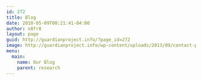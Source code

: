 ```yaml
---
id: 272
title: Blog
date: 2010-05-09T00:21:41-04:00
author: n8fr8
layout: page
guid: http://guardianproject.info/?page_id=272
image: http://guardianproject.info/wp-content/uploads/2013/09/contact-profile-dark.png
menu:
  main:
    name: Our Blog
    parent: research
---
```

